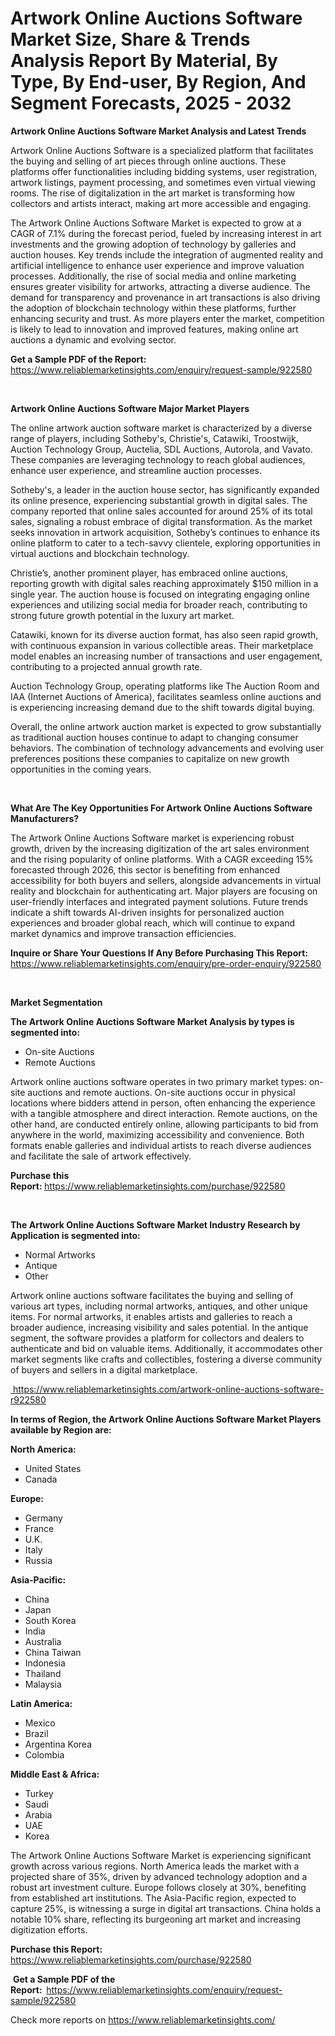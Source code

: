 <p><h1>Artwork Online Auctions Software Market Size, Share & Trends Analysis Report By Material, By Type, By End-user, By Region, And Segment Forecasts, 2025 - 2032</h1></p><p><strong>Artwork Online Auctions Software Market Analysis and Latest Trends</strong></p>
<p><p>Artwork Online Auctions Software is a specialized platform that facilitates the buying and selling of art pieces through online auctions. These platforms offer functionalities including bidding systems, user registration, artwork listings, payment processing, and sometimes even virtual viewing rooms. The rise of digitalization in the art market is transforming how collectors and artists interact, making art more accessible and engaging.</p><p>The Artwork Online Auctions Software Market is expected to grow at a CAGR of 7.1% during the forecast period, fueled by increasing interest in art investments and the growing adoption of technology by galleries and auction houses. Key trends include the integration of augmented reality and artificial intelligence to enhance user experience and improve valuation processes. Additionally, the rise of social media and online marketing ensures greater visibility for artworks, attracting a diverse audience. The demand for transparency and provenance in art transactions is also driving the adoption of blockchain technology within these platforms, further enhancing security and trust. As more players enter the market, competition is likely to lead to innovation and improved features, making online art auctions a dynamic and evolving sector.</p></p>
<p><strong>Get a Sample PDF of the Report:&nbsp;</strong> <a href="https://www.reliablemarketinsights.com/enquiry/request-sample/922580?utm_campaign=3164&utm_medium=2&utm_source=Github&utm_content=ia&utm_term=07032025&utm_id=artwork-online-auctions-software">https://www.reliablemarketinsights.com/enquiry/request-sample/922580</a></p>
<p>&nbsp;</p>
<p><strong>Artwork Online Auctions Software Major Market Players</strong></p>
<p><p>The online artwork auction software market is characterized by a diverse range of players, including Sotheby's, Christie's, Catawiki, Troostwijk, Auction Technology Group, Auctelia, SDL Auctions, Autorola, and Vavato. These companies are leveraging technology to reach global audiences, enhance user experience, and streamline auction processes.</p><p>Sotheby's, a leader in the auction house sector, has significantly expanded its online presence, experiencing substantial growth in digital sales. The company reported that online sales accounted for around 25% of its total sales, signaling a robust embrace of digital transformation. As the market seeks innovation in artwork acquisition, Sotheby’s continues to enhance its online platform to cater to a tech-savvy clientele, exploring opportunities in virtual auctions and blockchain technology.</p><p>Christie’s, another prominent player, has embraced online auctions, reporting growth with digital sales reaching approximately $150 million in a single year. The auction house is focused on integrating engaging online experiences and utilizing social media for broader reach, contributing to strong future growth potential in the luxury art market.</p><p>Catawiki, known for its diverse auction format, has also seen rapid growth, with continuous expansion in various collectible areas. Their marketplace model enables an increasing number of transactions and user engagement, contributing to a projected annual growth rate.</p><p>Auction Technology Group, operating platforms like The Auction Room and IAA (Internet Auctions of America), facilitates seamless online auctions and is experiencing increasing demand due to the shift towards digital buying.</p><p>Overall, the online artwork auction market is expected to grow substantially as traditional auction houses continue to adapt to changing consumer behaviors. The combination of technology advancements and evolving user preferences positions these companies to capitalize on new growth opportunities in the coming years.</p></p>
<p>&nbsp;</p>
<p><strong>What Are The Key Opportunities For Artwork Online Auctions Software Manufacturers?</strong></p>
<p><p>The Artwork Online Auctions Software market is experiencing robust growth, driven by the increasing digitization of the art sales environment and the rising popularity of online platforms. With a CAGR exceeding 15% forecasted through 2026, this sector is benefiting from enhanced accessibility for both buyers and sellers, alongside advancements in virtual reality and blockchain for authenticating art. Major players are focusing on user-friendly interfaces and integrated payment solutions. Future trends indicate a shift towards AI-driven insights for personalized auction experiences and broader global reach, which will continue to expand market dynamics and improve transaction efficiencies.</p></p>
<p><strong>Inquire or Share Your Questions If Any Before Purchasing This Report:</strong> <a href="https://www.reliablemarketinsights.com/enquiry/pre-order-enquiry/922580?utm_campaign=3164&utm_medium=2&utm_source=Github&utm_content=ia&utm_term=07032025&utm_id=artwork-online-auctions-software">https://www.reliablemarketinsights.com/enquiry/pre-order-enquiry/922580</a></p>
<p>&nbsp;</p>
<p><strong>Market Segmentation</strong></p>
<p><strong>The Artwork Online Auctions Software Market Analysis by types is segmented into:</strong></p>
<p><ul><li>On-site Auctions</li><li>Remote Auctions</li></ul></p>
<p><p>Artwork online auctions software operates in two primary market types: on-site auctions and remote auctions. On-site auctions occur in physical locations where bidders attend in person, often enhancing the experience with a tangible atmosphere and direct interaction. Remote auctions, on the other hand, are conducted entirely online, allowing participants to bid from anywhere in the world, maximizing accessibility and convenience. Both formats enable galleries and individual artists to reach diverse audiences and facilitate the sale of artwork effectively.</p></p>
<p><strong>Purchase this Report:&nbsp;</strong><a href="https://www.reliablemarketinsights.com/purchase/922580?utm_campaign=3164&utm_medium=2&utm_source=Github&utm_content=ia&utm_term=07032025&utm_id=artwork-online-auctions-software">https://www.reliablemarketinsights.com/purchase/922580</a></p>
<p>&nbsp;</p>
<p><strong>The Artwork Online Auctions Software Market Industry Research by Application is segmented into:</strong></p>
<p><ul><li>Normal Artworks</li><li>Antique</li><li>Other</li></ul></p>
<p><p>Artwork online auctions software facilitates the buying and selling of various art types, including normal artworks, antiques, and other unique items. For normal artworks, it enables artists and galleries to reach a broader audience, increasing visibility and sales potential. In the antique segment, the software provides a platform for collectors and dealers to authenticate and bid on valuable items. Additionally, it accommodates other market segments like crafts and collectibles, fostering a diverse community of buyers and sellers in a digital marketplace.</p></p>
<p><a href="https://www.reliablemarketinsights.com/artwork-online-auctions-software-r922580?utm_campaign=3164&utm_medium=2&utm_source=Github&utm_content=ia&utm_term=07032025&utm_id=artwork-online-auctions-software">&nbsp;https://www.reliablemarketinsights.com/artwork-online-auctions-software-r922580</a></p>
<p><strong>In terms of Region, the Artwork Online Auctions Software Market Players available by Region are:</strong></p>
<p>
    <p> <strong> North America: </strong>
        <ul>
            <li>United States</li>
            <li>Canada</li>
        </ul>
        </p> 
    <p> <strong> Europe: </strong>
        <ul>
            <li>Germany</li>
            <li>France</li>
            <li>U.K.</li>
            <li>Italy</li>
            <li>Russia</li>
        </ul>
        </p> 
    <p> <strong> Asia-Pacific: </strong>
        <ul>
            <li>China</li>
            <li>Japan</li>
            <li>South Korea</li>
            <li>India</li>
            <li>Australia</li>
            <li>China Taiwan</li>
            <li>Indonesia</li>
            <li>Thailand</li>
            <li>Malaysia</li>
        </ul>
        </p> 
    <p> <strong> Latin America: </strong>
        <ul>
            <li>Mexico</li>
            <li>Brazil</li>
            <li>Argentina Korea</li>
            <li>Colombia</li>
        </ul>
        </p> 
    <p> <strong> Middle East & Africa: </strong>
        <ul>
            <li>Turkey</li>
            <li>Saudi</li>
            <li>Arabia</li>
            <li>UAE</li>
            <li>Korea</li>
        </ul>
    </p>
    </p>
<p><p>The Artwork Online Auctions Software Market is experiencing significant growth across various regions. North America leads the market with a projected share of 35%, driven by advanced technology adoption and a robust art investment culture. Europe follows closely at 30%, benefiting from established art institutions. The Asia-Pacific region, expected to capture 25%, is witnessing a surge in digital art transactions. China holds a notable 10% share, reflecting its burgeoning art market and increasing digitization efforts.</p></p>
<p><strong>Purchase this Report: </strong><a href="https://www.reliablemarketinsights.com/purchase/922580?utm_campaign=3164&utm_medium=2&utm_source=Github&utm_content=ia&utm_term=07032025&utm_id=artwork-online-auctions-software">https://www.reliablemarketinsights.com/purchase/922580</a></p>
<p>&nbsp;<strong>Get a Sample PDF of the Report:&nbsp;&nbsp;</strong><a href="https://www.reliablemarketinsights.com/enquiry/request-sample/922580?utm_campaign=3164&utm_medium=2&utm_source=Github&utm_content=ia&utm_term=07032025&utm_id=artwork-online-auctions-software">https://www.reliablemarketinsights.com/enquiry/request-sample/922580</a></p>
<p><strong></strong></p>
<p>Check more reports on <a href="https://www.reliablemarketinsights.com/?utm_campaign=3164&utm_medium=2&utm_source=Github&utm_content=ia&utm_term=07032025&utm_id=artwork-online-auctions-software">https://www.reliablemarketinsights.com/</a></p>